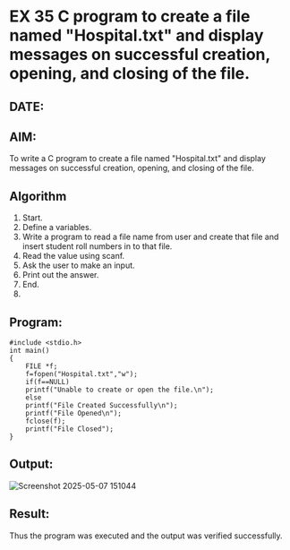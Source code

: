 # EX 35 C program to create a file named "Hospital.txt" and display messages on successful creation, opening, and closing of the file.
## DATE:
## AIM:
To write a C program to create a file named "Hospital.txt" and display messages on successful creation, opening, and closing of the file.

## Algorithm  
1. Start.
2. Define a variables.
3. Write a program to read a file name from user and create that file and insert student
roll numbers in to that file.
4. Read the value using scanf.
5. Ask the user to make an input.
6. Print out the answer.
7. End.
8. 
## Program:
```
#include <stdio.h>
int main()
{
    FILE *f;
    f=fopen("Hospital.txt","w");
    if(f==NULL)
    printf("Unable to create or open the file.\n");
    else
    printf("File Created Successfully\n");
    printf("File Opened\n");
    fclose(f);
    printf("File Closed");
}
```

## Output:

![Screenshot 2025-05-07 151044](https://github.com/user-attachments/assets/1e6fc828-c7e2-4499-a0cc-db9c9812b501)


## Result:
Thus the program was executed and the output was verified successfully.
